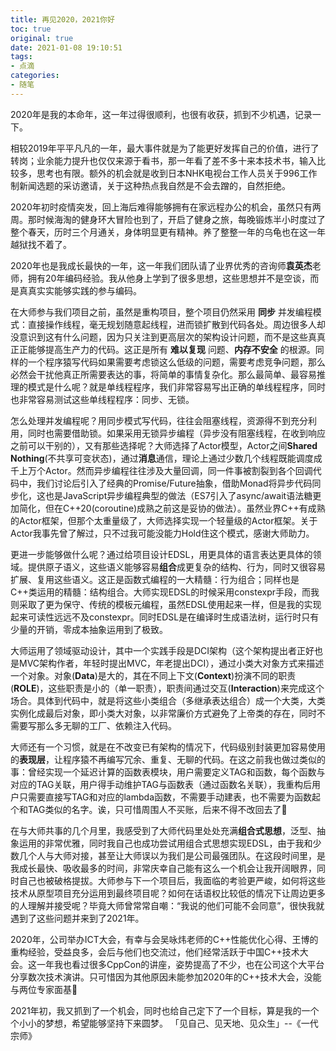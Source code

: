 ```yaml
---
title: 再见2020，2021你好
toc: true
original: true
date: 2021-01-08 19:10:51
tags:
- 点滴
categories:
- 随笔
---
```


2020年是我的本命年，这一年过得很顺利，也很有收获，抓到不少机遇，记录一下。

相较2019年平平凡凡的一年，最大事件就是为了能更好发挥自己的价值，进行了转岗；业余能力提升也仅仅来源于看书，那一年看了差不多十来本技术书，输入比较多，思考也有限。额外的机会就是收到日本NHK电视台工作人员关于996工作制新闻选题的采访邀请，关于这种热点我自然是不会去蹭的，自然拒绝。

2020年初时疫情突发，回上海后难得能够拥有在家远程办公的机会，虽然只有两周。那时候海淘的健身环大冒险也到了，开启了健身之旅，每晚锻炼半小时度过了整个春天，历时三个月通关，身体明显更有精神。养了整整一年的乌龟也在这一年越狱找不着了。

2020年也是我成长最快的一年，这一年我们团队请了业界优秀的咨询师**袁英杰**老师，拥有20年编码经验。我从他身上学到了很多思想，这些思想并不是空谈，而是真真实实能够实践的参与编码。

在大师参与我们项目之前，虽然是重构项目，整个项目仍然采用 **同步** 并发编程模式：直接操作线程，毫无规划随意起线程，进而锁扩散到代码各处。周边很多人却没意识到这有什么问题，因为只关注到更高层次的架构设计问题，而不是这些真真正正能够提高生产力的代码。这正是所有 **难以复现** 问题、**内存不安全** 的根源。同样的一个程序猿写代码如果需要考虑锁这么低级的问题，需要考虑竞争问题，那么必然会干扰他真正所需要表达的事，将简单的事情复杂化。那么最简单、最容易推理的模式是什么呢？就是单线程程序，我们非常容易写出正确的单线程程序，同时也非常容易测试这些单线程程序：同步、无锁。

怎么处理并发编程呢？用同步模式写代码，往往会阻塞线程，资源得不到充分利用，同时也需要借助锁。如果采用无锁异步编程（异步没有阻塞线程，在收到响应之前可以干别的），又有那些选择呢？大师选择了Actor模型，Actor之间**Shared Nothing**(不共享可变状态)，通过**消息**通信，理论上通过少数几个线程既能调度成千上万个Actor。然而异步编程往往涉及大量回调，同一件事被割裂到各个回调代码中，我们讨论后引入了经典的Promise/Future抽象，借助Monad将异步代码同步化，这也是JavaScript异步编程典型的做法（ES7引入了async/await语法糖更加简化，但在C++20(coroutine)成熟之前这是妥协的做法）。虽然业界C++有成熟的Actor框架，但那个太重量级了，大师选择实现一个轻量级的Actor框架。关于Actor我事先曾了解过，只不过我可能没能力Hold住这个模式，感谢大师助力。

更进一步能够做什么呢？通过给项目设计EDSL，用更具体的语言表达更具体的领域。提供原子语义，这些语义能够容易**组合**成更复杂的结构、行为，同时又很容易扩展、复用这些语义。这正是函数式编程的一大精髓：行为组合；同样也是C++类运用的精髓：结构组合。大师实现EDSL的时候采用constexpr手段，而我则采取了更为保守、传统的模板元编程，虽然EDSL使用起来一样，但是我的实现起来可读性远远不及constexpr。同时EDSL是在编译时生成语法树，运行时只有少量的开销，零成本抽象运用到了极致。

大师运用了领域驱动设计，其中一个实践手段是DCI架构（这个架构提出者正好也是MVC架构作者，年轻时提出MVC，年老提出DCI），通过小类大对象方式来描述一个对象。对象(**Data**)是大的，其在不同上下文(**Context**)扮演不同的职责(**ROLE**)，这些职责是小的（单一职责），职责间通过交互(**Interaction**)来完成这个场合。具体到代码中，就是将这些小类组合（多继承表达组合）成一个大类，大类实例化成最后对象，即小类大对象，以非常廉价方式避免了上帝类的存在，同时不需要写那么多无聊的工厂、依赖注入代码。

大师还有一个习惯，就是在不改变已有架构的情况下，代码级别封装更加容易使用的**表现层**，让程序猿不再编写冗余、重复、无聊的代码。在这之前我也做过类似的事：曾经实现一个延迟计算的函数表模块，用户需要定义TAG和函数，每个函数与对应的TAG关联，用户得手动维护TAG与函数表（通过函数名关联），我重构后用户只需要直接写TAG和对应的lambda函数，不需要手动建表，也不需要为函数起个和TAG类似的名字。诶，只可惜周围人不买账，后来不得不改回去了🤣

在与大师共事的几个月里，我感受到了大师代码里处处充满**组合式思想**，泛型、抽象运用的非常优雅，同时我自己也成功尝试用组合式思想实现EDSL，由于我和少数几个人与大师对接，甚至让大师误以为我们是公司最强团队。在这段时间里，是我成长最快、吸收最多的时间，非常庆幸自己能有这么一个机会让我开阔眼界，同时自己也被破格提拔。大师参与下一个项目后，我面临的考验更严峻，如何将这些技术从原型项目充分运用到最终项目呢？如何在话语权比较低的情况下让周边更多的人理解并接受呢？毕竟大师曾常常自嘲：“我说的他们可能不会同意”，很快我就遇到了这些问题并来到了2021年。

2020年，公司举办ICT大会，有幸与会吴咏炜老师的C++性能优化心得、王博的重构经验，受益良多，会后与他们也交流过，他们经常活跃于中国C++技术大会。这一年我也看过很多CppCon的讲座，姿势提高了不少，也在公司这个大平台分享数次技术演讲。只可惜因为其他原因未能参加2020年的C++技术大会，没能与两位专家面基🤣

2021年初，我又抓到了一个机会，同时也给自己定下了一个目标，算是我的一个个小小的梦想，希望能够坚持下来圆梦。 「见自己、见天地、见众生」--《一代宗师》

